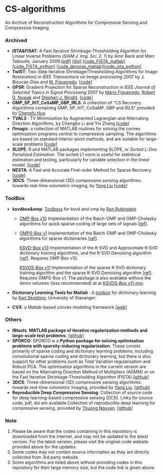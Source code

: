 # CS-algorithms
An Archive of Reconstruction Algorithms for Compressive Sensing and Compressive Imaging

### Archived

- **ISTA&FISAT**: A Fast Iterative Shrinkage-Thresholding Algorithm for Linear Inverse Problems (*SIAM J. Img. Sci. 2, 1*) by Amir Beck and Marc Teboulle, January 2009.[[pdf]](https://dl.acm.org/doi/10.1137/080716542) [[doi]](https://doi.org/10.1137/080716542) [[code_FISTA_matlab]](https://github.com/tiepvupsu/FISTA) [[code_FISTA_python]](https://github.com/JeanKossaifi/FISTA) [[code_denoise_matlab\]](https://github.com/sandeepbanik/Image-denoise-and-TV-solver)[[code_ista_python\]](https://github.com/seunghwanyoo/ista_lasso)
- **TwIST**: Two-Step Iterative Shrinkage/Thresholding Algorithms for Image Restoration) in *IEEE Transactions on Image processing* 2007 by J. Bioucas-Dias and [M. Figueiredo](http://www.lx.it.pt/~mtf/). [[code](http://www.lx.it.pt/~bioucas/code.htm)]
- **GPSR**: Gradient Projection  for Sparse  Reconstruction in *IEEE Journal of Selected Topics in Signal Processing* 2007 by [Mário Figueiredo](http://www.lx.it.pt/~mtf), [Robert D. Nowak](http://www.ece.wisc.edu/~nowak/) and  [Stephen J. Wright](http://www.cs.wisc.edu/~swright/). [[code](http://www.lx.it.pt/~mtf/GPSR/)]
- **OMP_SP_IHT_CoSaMP_GBP_IRLS**: A collection of "CS Recovery Algorithms containing OMP, SP, IHT, CoSaMP, GBP and IRLS" provided by [Chengfu Huo](http://home.ustc.edu.cn/~roy)
- **TVAL3** : TV Minimization by Augmented Lagrangian and Alternating Direction Algorithms, by Chengbo Li and Yin Zhang [[code]](https://www.caam.rice.edu/~optimization/L1/TVAL3/)
- **l1magic**: a collection of MATLAB routines for solving the convex optimization programs central to compressive sampling. The algorithms are based on standard interior-point methods, and are suitable for large-scale problems [[code]](https://statweb.stanford.edu/~candes/software/l1magic/)
- **SLOPE**: R and MATLAB packages implementing SLOPE, or *Sorted L-One Penalized Estimation*. The sorted L1 norm is useful for statistical estimation and testing, particularly for variable selection in the linear model. [[code]](https://statweb.stanford.edu/~candes/software/SortedL1/software.html)
- **NESTA**: A Fast and Accurate First-order Method for Sparse Recovery. [[code]](https://statweb.stanford.edu/~candes/software/nesta/)
- **3DCS**: Three-dimensional (3D) compressive sensing algorithms: towards real-time volumetric imaging, by [Yang Liu](https://github.com/liuyang12) [[code]](https://github.com/liuyang12/3DCS)



### ToolBox

- **ksvdbox&omp**: [Toolboxs]((http://www.cs.technion.ac.il/~ronrubin/software.html#)) for ksvd and omp by [Ron Rubinstein](http://www.cs.technion.ac.il/~ronrubin/software.html#)

  - [OMP-Box v10](./[ToolBox]/ksvdbox&omp/ompbox10/) Implementation of the Batch-OMP and OMP-Cholesky algorithms for quick sparse-coding of large sets of signals [[ref](http://www.cs.technion.ac.il/~ronrubin/Publications/KSVD-OMP-v2.pdf)].

  - [OMPS-Box v1](./[ToolBox]/ksvdbox&omp/ompsbox1/) Implementation of the Batch-OMP and OMP-Cholesky algorithms for sparse dictionaries [[ref](http://www.cs.technion.ac.il/~ronrubin/Publications/sparsedict.pdf)].

    [KSVD-Box v13](./[ToolBox]/ksvdbox&omp/ksvdbox13/) Implementation of the K-SVD and Approximate K-SVD dictionary training algorithms, and the K-SVD Denoising algorithm [[ref](http://www.cs.technion.ac.il/~ronrubin/Publications/KSVD-OMP-v2.pdf)]. Requires OMP-Box v10.

    [KSVDS-Box v11](./[ToolBox]/ksvdbox&omp/ksvdsbox11/) Implementation of the sparse K-SVD dictionary training algorithm and the sparse K-SVD Denoising algorithm [[ref](http://www.cs.technion.ac.il/~ronrubin/Publications/sparsedict.pdf)]. Requires OMPS-Box v1. The package is also available without the demo volumes (less recommended) at at [KSVDS-Box v11-min](http://www.cs.technion.ac.il/~ronrubin/Software/ksvdsbox11-min.zip).
  
- **Dictionary Learning Tools for Matlab** : A [toolbox](https://www.ux.uis.no/~karlsk/dle/) for dictionary learning by [Karl Skretting](https://www.ux.uis.no/~karlsk/), University of Stavanger.

- **CVX**: a Matlab-based convex modeling framework [[web]](http://cvxr.com/cvx)



### Others

- **IRtools**: **MATLAB package of iterative regularization methods and large-scale test problems.** [[github]](https://github.com/jnagy1/IRtools)
- **SPORCO**: SPORCO is a **Python package for solving optimisation problems with sparsity-inducing regularisation**. These consist primarily of sparse coding and dictionary learning problems, including convolutional sparse coding and dictionary learning, but there is also support for other problems such as Total Variation regularisation and Robust PCA. The optimisation algorithms in the current version are based on the Alternating Direction Method of Multipliers (ADMM) or on the Fast Iterative Shrinkage-Thresholding Algorithm (FISTA).[[github]](https://github.com/bwohlberg/sporco)
- **3DCS**: Three-dimensional (3D) compressive sensing algorithms: towards real-time volumetric imaging, provided by  [Yang Liu](https://github.com/liuyang12).  [[github]](https://github.com/liuyang12/3DCS)
- **Reproducible Deep Compressive Sensing**: Collection of source code for deep learning-based compressive sensing (DCS). Links for source code, pdf, doi are available.Collection of reproducible deep learning for compressive sensing, provided by [Thuong Nguyen](https://github.com/ngcthuong). [[github]](https://github.com/ngcthuong/Reproducible-Deep-Compressive-Sensing)



### Note

1. Please be aware that the codes containing in this repository is downloaded from the internet, and may not be updated to the latest version. For the latest version, please visit the original code website provided above for the updates.
2. Some codes may not contain source information as they are directly collected from 3rd party website.
3. Some algorithms are listed above without providing codes in this repository for their large memory size, but the code link is given above.